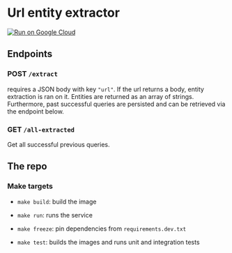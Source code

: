 
# Url entity extractor

[![Run on Google Cloud](https://deploy.cloud.run/button.svg)](https://deploy.cloud.run)

## Endpoints

### POST `/extract`

requires a JSON body with key `"url"`.
If the url returns a body, entity extraction is ran on it.
Entities are returned as an array of strings.
Furthermore, past successful queries are persisted and can be retrieved via the endpoint below.


### GET `/all-extracted`

Get all successful previous queries.


## The repo

### Make targets

- `make build`: build the image

- `make run`: runs the service

- `make freeze`: pin dependencies from `requirements.dev.txt`

- `make test`: builds the images and runs unit and integration tests